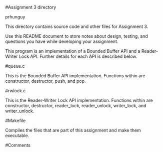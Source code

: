 #Assignment 3 directory

prhunguy

This directory contains source code and other files for Assignment 3.

Use this README document to store notes about design, testing, and
questions you have while developing your assignment.

This program is an implementation of a Bounded Buffer API and a Reader-Writer Lock API. Further details for each API is described below.

#queue.c

This is the Bounded Buffer API implementation. Functions within are constructor, destructor, push, and pop.

#rwlock.c

This is the Reader-Writer Lock API implementation. Functions within are constructor, destructor, reader_lock, reader_unlock, writer_lock, and writer_unlock.

#Makefile

Compiles the files that are part of this assignment and make them executable.

#Comments



